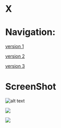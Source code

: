 # X

# Navigation:
[version 1 ](./main/v1.py)

[version 2 ](./main/v2.py)

[version 3 ](./main/v3.py)

# ScreenShot
![alt text](./screenshot/v1.png)

![](./screenshot/v2.png)

![](./screenshot/v3.png)